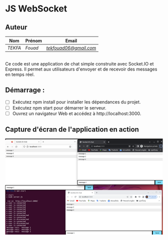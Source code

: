 # JS WebSocket
## Auteur
| Nom     | Prénom        | Email                 |
|---------|---------------|-----------------------|
| *TEKFA* | *Fouad* | *tekfouad06@gmail.com*|

## 
Ce code est une application de chat simple construite avec Socket.IO et Express. Il permet aux utilisateurs d'envoyer et de recevoir des messages en temps réel.

## Démarrage :
- [ ] Exécutez npm install pour installer les dépendances du projet.
- [ ] Exécutez npm start pour démarrer le serveur.
- [ ] Ouvrez un navigateur Web et accédez à http://localhost:3000.

## Capture d'écran de l'application en action 

![capture](./Capture_res.png)